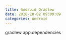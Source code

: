 ```yaml
---
title: Android Gradlew
date: 2018-10-02 09:09:09
categories: Android
---
```

gradlew app:dependencies

